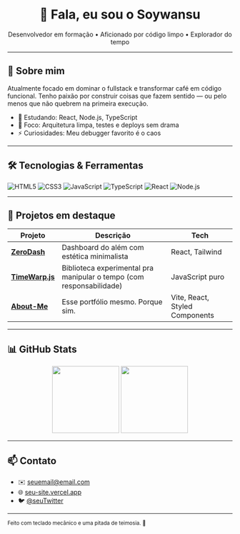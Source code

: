 <h1 align="center">👋 Fala, eu sou o Soywansu</h1>

<p align="center">
  Desenvolvedor em formação • Aficionado por código limpo • Explorador do tempo
</p>

---

## 🚀 Sobre mim

Atualmente focado em dominar o fullstack e transformar café em código funcional. Tenho paixão por construir coisas que fazem sentido — ou pelo menos que não quebrem na primeira execução.

- 🌱 Estudando: React, Node.js, TypeScript
- 🧠 Foco: Arquitetura limpa, testes e deploys sem drama
- ⚡ Curiosidades: Meu debugger favorito é o caos

---

## 🛠️ Tecnologias & Ferramentas

![HTML5](https://img.shields.io/badge/-HTML5-E34F26?logo=html5&logoColor=white&style=for-the-badge)
![CSS3](https://img.shields.io/badge/-CSS3-1572B6?logo=css3&logoColor=white&style=for-the-badge)
![JavaScript](https://img.shields.io/badge/-JavaScript-F7DF1E?logo=javascript&logoColor=black&style=for-the-badge)
![TypeScript](https://img.shields.io/badge/-TypeScript-3178C6?logo=typescript&logoColor=white&style=for-the-badge)
![React](https://img.shields.io/badge/-React-61DAFB?logo=react&logoColor=black&style=for-the-badge)
![Node.js](https://img.shields.io/badge/-Node.js-339933?logo=node.js&logoColor=white&style=for-the-badge)

---

## 📌 Projetos em destaque

| Projeto                                                 | Descrição                                                            | Tech                           |
| ------------------------------------------------------- | -------------------------------------------------------------------- | ------------------------------ |
| [**ZeroDash**](https://github.com/seu-user/zerodash)    | Dashboard do além com estética minimalista                           | React, Tailwind                |
| [**TimeWarp.js**](https://github.com/seu-user/timewarp) | Biblioteca experimental pra manipular o tempo (com responsabilidade) | JavaScript puro                |
| [**About-Me**](https://seu-site.vercel.app)             | Esse portfólio mesmo. Porque sim.                                    | Vite, React, Styled Components |

---

## 📊 GitHub Stats

<div align="center">
  <img src="https://github-readme-stats.vercel.app/api?username=seu-usuario&show_icons=true&theme=tokyonight" height="150"/>
  <img src="https://github-readme-stats.vercel.app/api/top-langs/?username=seu-usuario&layout=compact&theme=tokyonight" height="150"/>
</div>

---

## 📫 Contato

- ✉️ [seuemail@email.com](mailto:seuemail@email.com)
- 🌐 [seu-site.vercel.app](https://seu-site.vercel.app)
- 🐦 [@seuTwitter](https://twitter.com/seuTwitter)

---

<sub>Feito com teclado mecânico e uma pitada de teimosia. 🚀</sub>

